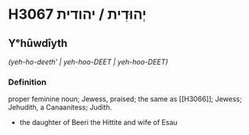 # H3067 יְהוּדִית / יהודית

## Yᵉhûwdîyth

_(yeh-ho-deeth' | yeh-hoo-DEET | yeh-hoo-DEET)_

### Definition

proper feminine noun; Jewess, praised; the same as [[H3066]]; Jewess; Jehudith, a Canaanitess; Judith.

- the daughter of Beeri the Hittite and wife of Esau
